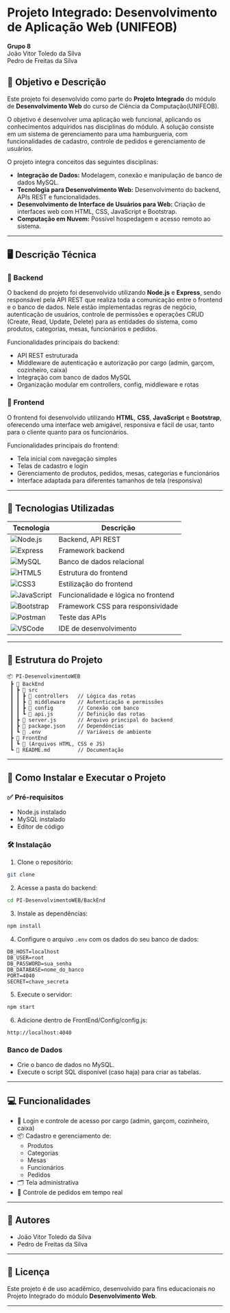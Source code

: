 
# Projeto Integrado: Desenvolvimento de Aplicação Web (UNIFEOB)

**Grupo 8**  
João Vitor Toledo da Silva  
Pedro de Freitas da Silva  

## 🎯 Objetivo e Descrição

Este projeto foi desenvolvido como parte do **Projeto Integrado** do módulo de **Desenvolvimento Web** do curso de Ciência da Computação(UNIFEOB).

O objetivo é desenvolver uma aplicação web funcional, aplicando os conhecimentos adquiridos nas disciplinas do módulo. A solução consiste em um sistema de gerenciamento para uma hamburgueria, com funcionalidades de cadastro, controle de pedidos e gerenciamento de usuários.

O projeto integra conceitos das seguintes disciplinas:

- **Integração de Dados:** Modelagem, conexão e manipulação de banco de dados MySQL.
- **Tecnologia para Desenvolvimento Web:** Desenvolvimento do backend, APIs REST e funcionalidades.
- **Desenvolvimento de Interface de Usuários para Web:** Criação de interfaces web com HTML, CSS, JavaScript e Bootstrap.
- **Computação em Nuvem:** Possível hospedagem e acesso remoto ao sistema.

---

## 🖥️ Descrição Técnica

### 🔗 Backend

O backend do projeto foi desenvolvido utilizando **Node.js** e **Express**, sendo responsável pela API REST que realiza toda a comunicação entre o frontend e o banco de dados. Nele estão implementadas regras de negócio, autenticação de usuários, controle de permissões e operações CRUD (Create, Read, Update, Delete) para as entidades do sistema, como produtos, categorias, mesas, funcionários e pedidos.

Funcionalidades principais do backend:
- API REST estruturada
- Middleware de autenticação e autorização por cargo (admin, garçom, cozinheiro, caixa)
- Integração com banco de dados MySQL
- Organização modular em controllers, config, middleware e rotas

### 🎨 Frontend

O frontend foi desenvolvido utilizando **HTML**, **CSS**, **JavaScript** e **Bootstrap**, oferecendo uma interface web amigável, responsiva e fácil de usar, tanto para o cliente quanto para os funcionários.

Funcionalidades principais do frontend:
- Tela inicial com navegação simples
- Telas de cadastro e login
- Gerenciamento de produtos, pedidos, mesas, categorias e funcionários
- Interface adaptada para diferentes tamanhos de tela (responsiva)

---

## 🚀 Tecnologias Utilizadas

| Tecnologia | Descrição                          |
|-------------|-------------------------------------|
| ![Node.js](https://img.shields.io/badge/-Node.js-339933?logo=node.js&logoColor=white) | Backend, API REST |
| ![Express](https://img.shields.io/badge/-Express-black?logo=express&logoColor=white) | Framework backend |
| ![MySQL](https://img.shields.io/badge/-MySQL-4479A1?logo=mysql&logoColor=white) | Banco de dados relacional |
| ![HTML5](https://img.shields.io/badge/-HTML5-E34F26?logo=html5&logoColor=white) | Estrutura do frontend |
| ![CSS3](https://img.shields.io/badge/-CSS3-1572B6?logo=css3&logoColor=white) | Estilização do frontend |
| ![JavaScript](https://img.shields.io/badge/-JavaScript-F7DF1E?logo=javascript&logoColor=black) | Funcionalidade e lógica no frontend |
| ![Bootstrap](https://img.shields.io/badge/-Bootstrap-7952B3?logo=bootstrap&logoColor=white) | Framework CSS para responsividade |
| ![Postman](https://img.shields.io/badge/-Postman-FF6C37?logo=postman&logoColor=white) | Teste das APIs |
| ![VSCode](https://img.shields.io/badge/-VSCode-007ACC?logo=visualstudiocode&logoColor=white) | IDE de desenvolvimento |

---

## 📂 Estrutura do Projeto

```plaintext
📦 PI-DesenvolvimentoWEB
 ┣ 📁 BackEnd
 ┃ ┣ 📁 src
 ┃ ┃ ┣ 📁 controllers   // Lógica das rotas
 ┃ ┃ ┣ 📁 middleware    // Autenticação e permissões
 ┃ ┃ ┣ 📁 config        // Conexão com banco
 ┃ ┃ ┗ 📄 api.js        // Definição das rotas
 ┃ ┣ 📄 server.js       // Arquivo principal do backend
 ┃ ┣ 📄 package.json    // Dependências
 ┃ ┗ 📄 .env            // Variáveis de ambiente
 ┣ 📁 FrontEnd
 ┃ ┗ 📄 (Arquivos HTML, CSS e JS)
 ┗ 📄 README.md         // Documentação
```

---

## 🔧 Como Instalar e Executar o Projeto

### ✅ Pré-requisitos

- Node.js instalado 
- MySQL instalado
- Editor de código

### 🛠️ Instalação

1. Clone o repositório:

```bash
git clone 
```

2. Acesse a pasta do backend:

```bash
cd PI-DesenvolvimentoWEB/BackEnd
```

3. Instale as dependências:

```bash
npm install
```

4. Configure o arquivo `.env` com os dados do seu banco de dados:

```env
DB_HOST=localhost
DB_USER=root
DB_PASSWORD=sua_senha
DB_DATABASE=nome_do_banco
PORT=4040
SECRET=chave_secreta
```

5. Execute o servidor:

```bash
npm start
```

6. Adicione dentro de FrontEnd/Config/config.js:

```
http://localhost:4040
```

### Banco de Dados

- Crie o banco de dados no MySQL.
- Execute o script SQL disponível (caso haja) para criar as tabelas.

---

## 💻 Funcionalidades

- 🔐 Login e controle de acesso por cargo (admin, garçom, cozinheiro, caixa)
- 📦 Cadastro e gerenciamento de:
  - Produtos
  - Categorias
  - Mesas
  - Funcionários
  - Pedidos
- 🗂️ Tela administrativa
- 🧾 Controle de pedidos em tempo real

---

## 👥 Autores

- João Vitor Toledo da Silva
- Pedro de Freitas da Silva

---

## 📜 Licença

Este projeto é de uso acadêmico, desenvolvido para fins educacionais no Projeto Integrado do módulo **Desenvolvimento Web**.

---

